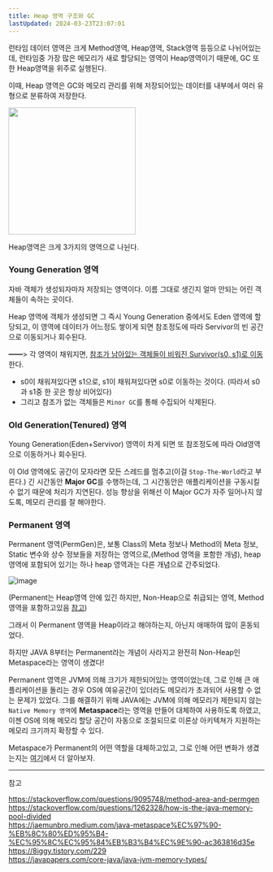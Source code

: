 ```yaml
---
title: Heap 영역 구조와 GC
lastUpdated: 2024-03-23T23:07:01
---
```


런타임 데이터 영역은 크게 Method영역, Heap영역, Stack영역 등등으로 나뉘어있는데, 런타임중 가장 많은 메모리가 새로 할당되는 영역이 Heap영역이기 때문에, GC 또한 Heap영역을 위주로 실행된다.

이때, Heap 영역은 GC와 메모리 관리를 위해 저장되어있는 데이터를 내부에서 여러 유형으로 분류하여 저장한다.

<img height=250px src="https://user-images.githubusercontent.com/81006587/209074379-f2412b8f-7cc4-4516-842d-e711029305db.png">

Heap영역은 크게 3가지의 영역으로 나뉜다.

### Young Generation 영역

자바 객체가 생성되자마자 저장되는 영역이다. 이름 그대로 생긴지 얼마 안되는 어린 객체들이 속하는 곳이다. 

Heap 영역에 객체가 생성되면 그 즉시 Young Generation 중에서도 Eden 영역에 할당되고, 이 영역에 데이터가 어느정도 쌓이게 되면 참조정도에 따라 Servivor의 빈 공간으로 이동되거나 회수된다.

━━> 각 영역이 채워지면, <u>참조가 남아있는 객체들이 비워진 Survivor(s0, s1)로 이동</u>한다. <br>
  - s0이 채워져있다면 s1으로, s1이 채워져있다면 s0로 이동하는 것이다. (따라서 s0과 s1중 한 곳은 항상 비어있다)<br>
  - 그리고 참조가 없는 객체들은 `Minor GC`를 통해 수집되어 삭제된다.

### Old Generation(Tenured) 영역

Young Generation(Eden+Servivor) 영역이 차게 되면 또 참조정도에 따라 Old영역으로 이동하거나 회수된다.

이 Old 영역에도 공간이 모자라면 모든 스레드를 멈추고(이걸 `Stop-The-World`라고 부른다.) 긴 시간동안 **Major GC**를 수행하는데, 그 시간동안은 애플리케이션을 구동시킬 수 없기 때문에 처리가 지연된다. 성능 향상을 위해선 이 Major GC가 자주 일어나지 않도록, 메모리 관리를 잘 해야한다.

### Permanent 영역

Permanent 영역(PermGen)은, 보통 Class의 Meta 정보나 Method의 Meta 정보, Static 변수와 상수 정보들을 저장하는 영역으로,(Method 영역을 포함한 개념), heap 영역에 포함되어 있기는 하나 heap 영역과는 다른 개념으로 간주되었다.

![image](https://user-images.githubusercontent.com/81006587/209075255-602ec07e-906d-4576-8297-0fe4c3f89ab6.png)

(Permanent는 Heap영역 안에 있긴 하지만, Non-Heap으로 취급되는 영역, Method 영역을 포함하고있음 <a href="https://stackoverflow.com/questions/9095748/method-area-and-permgen#comment40650163_9095799">참고</a>)

그래서 이 Permanent 영역을 Heap이라고 해야하는지, 아닌지 애매하여 많이 혼동되었다.

하지만 JAVA 8부터는 Permanent라는 개념이 사라지고 완전히 Non-Heap인 Metaspace라는 영역이 생겼다!

Permanent 영역은 JVM에 의해 크기가 제한되어있는 영역이었는데, 그로 인해 큰 애플리케이션을 돌리는 경우 OS에 여유공간이 있더라도 메모리가 초과되어 사용할 수 없는 문제가 있었다. 그를 해결하기 위해 JAVA에는 JVM에 의해 메모리가 제한되지 않는 `Native Memory 영역`에 **Metaspace**라는 영역을 만들어 대체하여 사용하도록 하였고, 이젠 OS에 의해 메모리 할당 공간이 자동으로 조절되므로 이론상 아키텍쳐가 지원하는 메모리 크기까지 확장할 수 있다.

Metaspace가 Permanent의 어떤 역할을 대체하고있고, 그로 인해 어떤 변화가 생겼는지는 [여기](./Permanent%E2%80%85to%E2%80%85Metaspace.md)에서 더 알아보자.

---

참고

https://stackoverflow.com/questions/9095748/method-area-and-permgen<br>
https://stackoverflow.com/questions/1262328/how-is-the-java-memory-pool-divided<br>
https://jaemunbro.medium.com/java-metaspace%EC%97%90-%EB%8C%80%ED%95%B4-%EC%95%8C%EC%95%84%EB%B3%B4%EC%9E%90-ac363816d35e<br>
https://8iggy.tistory.com/229<br>
https://javapapers.com/core-java/java-jvm-memory-types/